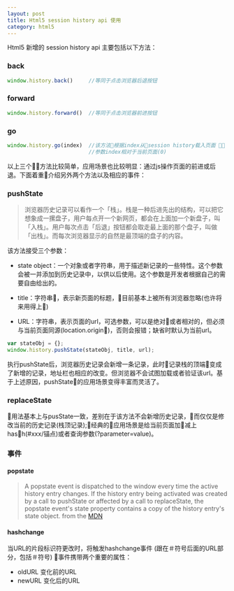 ```yaml
---
layout: post
title: Html5 session history api 使用
category: html5
---
```


Html5 新增的 session history api 主要包括以下方法：
### back
```javascript
window.history.back()     //等同于点击浏览器后退按钮
```

### forward
```javascript
window.history.forward()  //等同于点击浏览器前进按钮
```

### go
```javascript
window.history.go(index)  //该方法根据index从session history载入页面 
                          //参数index相对于当前页面(0)
```
以上三个方法比较简单，应用场景也比较明显：通过js操作页面的前进或后退。下面着重介绍另外两个方法以及相应的事件：

### pushState
> 浏览器历史记录可以看作一个「栈」。栈是一种后进先出的结构，可以把它想象成一摞盘子，用户每点开一个新网页，都会在上面加一个新盘子，叫「入栈」。用户每次点击「后退」按钮都会取走最上面的那个盘子，叫做「出栈」。而每次浏览器显示的自然是最顶端的盘子的内容。

该方法接受三个参数：
* state object：一个对象或者字符串，用于描述新记录的一些特性。这个参数会被一并添加到历史记录中，以供以后使用。这个参数是开发者根据自己的需要自由给出的。

* title：字符串，表示新页面的标题，目前基本上被所有浏览器忽略(也许将来用得上)

* URL：字符串，表示页面的url，可选参数，可以是绝对或者相对的，但必须与当前页面同源(location.origin)，否则会报错；缺省时默认为当前url。

```javascript
var stateObj = {};
window.history.pushState(stateObj, title, url);
```
执行pushState后，浏览器历史记录会新增一条记录，此时记录栈的顶端变成了新增的记录，地址栏也相应的改变。但浏览器不会试图加载或者验证该url。基于上述原因，pushState的应用场景变得丰富而灵活了。

### replaceState
用法基本上与pusState一致，差别在于该方法不会新增历史记录，而仅仅是修改当前的历史记录(栈顶记录);经典的应用场景是给当前页面加减上hash(#xxx/锚点)或者查询参数(?parameter=value)。

### 事件
#### popstate
> A popstate event is dispatched to the window every time the active history entry changes. If the history entry being activated was created by a call to pushState or affected by a call to replaceState, the popstate event's state property contains a copy of the history entry's state object. from the [MDN](https://developer.mozilla.org/en-US/docs/Web/API/History_API#The_popstate_event)

#### hashchange
当URL的片段标识符更改时，将触发hashchange事件 (跟在＃符号后面的URL部分，包括＃符号) 事件携带两个重要的属性：
* oldURL 变化前的URL
* newURL 变化后的URL
